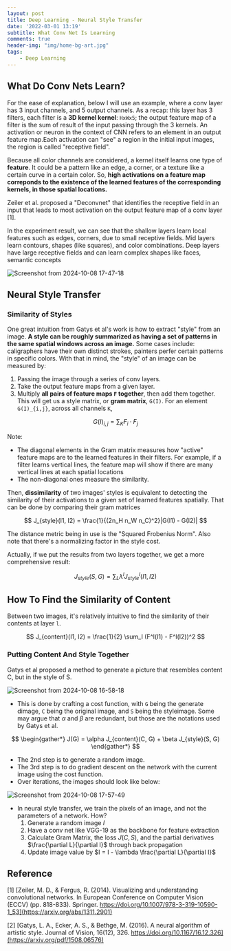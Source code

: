 ```yaml
---
layout: post
title: Deep Learning - Neural Style Transfer
date: '2022-03-01 13:19'
subtitle: What Conv Net Is Learning
comments: true
header-img: "img/home-bg-art.jpg"
tags:
    - Deep Learning
---
```


## What Do Conv Nets Learn? 

For the ease of explanation, below I will use an example, where a conv layer has 3 input channels, and 5 output channels. As a recap: this layer has 3 filters, each filter is a **3D kernel kernel**: `HxWx5`; the output feature map of a filter is the sum of result of the input passing through the 3 kernels. An activation or neuron in the context of CNN refers to an element in an output feature map.Each activation can "see" a region in the initial input images, the region is called "receptive field". 

Because all color channels are considered, a kernel itself learns one type of **feature**. It could be a pattern like an edge, a corner, or a texture like a certain curve in a certain color. So, **high activations on a feature map correponds to the existence of the learned features of the corresponding kernels, in those spatial locations.**

Zeiler et al. proposed a "Deconvnet" that identifies the receptive field in an input that leads to most activation on the output feature map of a conv layer [1]. 

In the experiment result, we can see that the shallow layers learn local features such as edges, corners, due to small receptive fields. Mid layers learn contours, shapes (like squares), and color combinations. Deep layers have large receptive fields and can learn complex shapes like faces, semantic concepts

![Screenshot from 2024-10-08 17-47-18](https://github.com/user-attachments/assets/d136c6f0-1069-4f05-b515-de87906cbf46)


## Neural Style Transfer 

### Similarity of Styles

One great intuition from Gatys et al's work is how to extract "style" from an image. **A style can be roughly summarized as having a set of patterns in the same spatial windows across an image.** Some cases include: caligraphers have their own distinct strokes, painters perfer certain patterns in specific colors. With that in mind, the "style" of an image can be measured by:

1. Passing the image through a series of conv layers. 
2. Take the output feature maps from a given layer. 
3. Multiply **all pairs of feature maps `F` together**, then add them together. This will get us a style matrix, or **gram matrix**, `G(I)`. For an element `G(I)_{i,j}`, across all channels `K`,

$$
G(I)_{i,j} = \sum_K F_i \cdot F_j
$$

Note:
- The diagonal elements in the Gram matrix measures how "active" feature maps are to the learned features in their filters. For example, if a filter learns vertical lines, the feature map will show if there are many vertical lines at each spatial locations
- The non-diagonal ones measure the similarity. 

Then, **dissimilarity** of two images' styles is equivalent to detecting the similarity of their activations to a given set of learned features spatially. That can be done by comparing their gram matrices

$$
J_{style}(I1, I2) = \frac{1}{(2n_H n_W n_C)^2}|G(I1) - G(I2)|
$$

The distance metric being in use is the "Squared Frobenius Norm". Also note that there's a normalizing factor in the style cost.

Actually, if we put the results from two layers together, we get a more comprehensive result:

$$
J_{style}(S,G) = \sum_L \lambda^l J^l_{style}(I1, I2)
$$

## How To Find the Similarity of Content

Between two images, it's relatively intuitive to find the similarity of their contents at layer `l`.

$$
J_{content}(I1, I2) = \frac{1}{2} \sum_I (F^l(I1) - F^l(I2))^2
$$

### Putting Content And Style Together

Gatys et al proposed a method to generate a picture that resembles content C, but in the style of S.

![Screenshot from 2024-10-08 16-58-18](https://github.com/user-attachments/assets/b6eafb34-cca8-4433-98d3-0fc0d166b4e2)

- This is done by crafting a cost function, with `G` being the generate dimage, `C` being the original image, and `S` being the styleimage. Some may argue that $\alpha$ and $\beta$ are redundant, but those are the notations used by Gatys et al.

$$
\begin{gather*}
J(G) = \alpha J_{content}(C, G) + \beta J_{style}(S, G)
\end{gather*}
$$

- The 2nd step is to generate a random image.
- The 3rd step is to do gradient descent on the network with the current image using the cost function. 
- Over iterations, the images should look like below: 

![Screenshot from 2024-10-08 17-57-49](https://github.com/user-attachments/assets/1790ce15-3327-4ebb-890e-f97fb11a571c)

- In neural style transfer, we train the pixels of an image, and not the parameters of a network. How? 
    1. Generate a random image $I$
    2. Have a conv net like VGG-19 as the backbone for feature extraction
    3. Calculate Gram Matrix,  the loss $J(C,S)$, and the partial derivatives $\frac{\partial L}{\partial I}$ through back propagation
    4. Update image value by $I = I - \lambda \frac{\partial L}{\partial I}$


## Reference

[1] [Zeiler, M. D., & Fergus, R. (2014). Visualizing and understanding convolutional networks. In European Conference on Computer Vision (ECCV) (pp. 818-833). Springer. https://doi.org/10.1007/978-3-319-10590-1_53](https://arxiv.org/abs/1311.2901) 

[2] [Gatys, L. A., Ecker, A. S., & Bethge, M. (2016). A neural algorithm of artistic style. Journal of Vision, 16(12), 326. https://doi.org/10.1167/16.12.326](https://arxiv.org/pdf/1508.06576)
